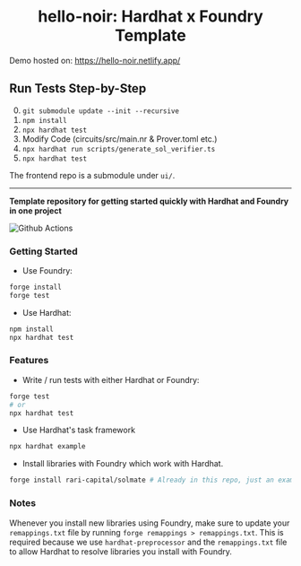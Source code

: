# <h1 align="center"> hello-noir: Hardhat x Foundry Template </h1>

Demo hosted on: https://hello-noir.netlify.app/

## Run Tests Step-by-Step

0. `git submodule update --init --recursive`
1. `npm install`
2. `npx hardhat test`
3. Modify Code (circuits/src/main.nr & Prover.toml etc.)
4. `npx hardhat run scripts/generate_sol_verifier.ts`
5. `npx hardhat test`

The frontend repo is a submodule under `ui/`.

---

**Template repository for getting started quickly with Hardhat and Foundry in one project**

![Github Actions](https://github.com/devanonon/hardhat-foundry-template/workflows/test/badge.svg)

### Getting Started

- Use Foundry:

```bash
forge install
forge test
```

- Use Hardhat:

```bash
npm install
npx hardhat test
```

### Features

- Write / run tests with either Hardhat or Foundry:

```bash
forge test
# or
npx hardhat test
```

- Use Hardhat's task framework

```bash
npx hardhat example
```

- Install libraries with Foundry which work with Hardhat.

```bash
forge install rari-capital/solmate # Already in this repo, just an example
```

### Notes

Whenever you install new libraries using Foundry, make sure to update your `remappings.txt` file by running `forge remappings > remappings.txt`. This is required because we use `hardhat-preprocessor` and the `remappings.txt` file to allow Hardhat to resolve libraries you install with Foundry.
